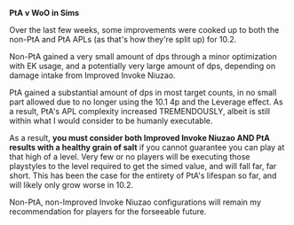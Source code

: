**PtA v WoO in Sims**

Over the last few weeks, some improvements were cooked up to both the non-PtA and PtA APLs (as that's how they're split up) for 10.2.

Non-PtA gained a very small amount of dps through a minor optimization with EK usage, and a potentially very large amount of dps, depending on damage intake from Improved Invoke Niuzao.

PtA gained a substantial amount of dps in most target counts, in no small part allowed due to no longer using the 10.1 4p and the Leverage effect. As a result, PtA's APL complexity increased TREMENDOUSLY, albeit is still within what I would consider to be humanly executable.

As a result, **you must consider both Improved Invoke Niuzao AND PtA results with a healthy grain of salt** if you cannot guarantee you can play at that high of a level. Very few or no players will be executing those playstyles to the level required to get the simed value, and will fall far, far short. This has been the case for the entirety of PtA's lifespan so far, and will likely only grow worse in 10.2.

Non-PtA, non-Improved Invoke Niuzao configurations will remain my recommendation for players for the forseeable future.
